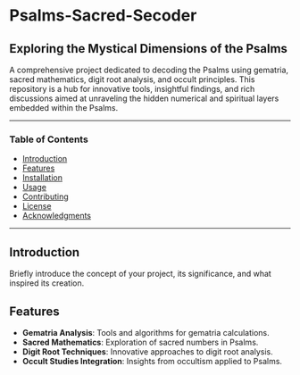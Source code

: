 # Psalms-Sacred-Secoder

## Exploring the Mystical Dimensions of the Psalms

A comprehensive project dedicated to decoding the Psalms using gematria, sacred mathematics, digit root analysis, and occult principles. This repository is a hub for innovative tools, insightful 
findings, and rich discussions aimed at unraveling the hidden numerical and spiritual layers embedded within the Psalms.

---

### Table of Contents
- [Introduction](#introduction)
- [Features](#features)
- [Installation](#installation)
- [Usage](#usage)
- [Contributing](#contributing)
- [License](#license)
- [Acknowledgments](#acknowledgments)

---

## Introduction
Briefly introduce the concept of your project, its significance, and what inspired its creation.

## Features
- **Gematria Analysis**: Tools and algorithms for gematria calculations.
- **Sacred Mathematics**: Exploration of sacred numbers in Psalms.
- **Digit Root Techniques**: Innovative approaches to digit root analysis.
- **Occult Studies Integration**: Insights from occultism applied to Psalms.


